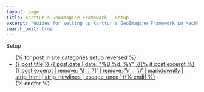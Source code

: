 ```yaml
---
layout: page
title: Karttur's GeoImagine Framework - Setup
excerpt: "Guides for setting up Karttur's GeoImagine Framework in MacOS"
search_omit: true
---
```


Setup

<ul class="post-list">
{% for post in site.categories.setup reversed %}
  <li><article><a href="{{ site.url }}{{ post.url }}">{{ post.title }} <span class="entry-date"><time datetime="{{ post.date | date_to_xmlschema }}">{{ post.date | date: "%B %d, %Y" }}</time></span>{% if post.excerpt %} <span class="excerpt">{{ post.excerpt | remove: '\[ ... \]' | remove: '\( ... \)' | markdownify | strip_html | strip_newlines | escape_once }}</span>{% endif %}</a></article></li>
{% endfor %}
</ul>
